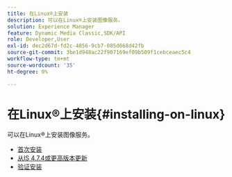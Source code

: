 ```yaml
---
title: 在Linux®上安装
description: 可以在Linux®上安装图像服务。
solution: Experience Manager
feature: Dynamic Media Classic,SDK/API
role: Developer,User
exl-id: dec2d67d-fd2c-4856-9cb7-085d668d42fb
source-git-commit: 3be1d948ac22f907169ef09b509f1cebceaec5c4
workflow-type: tm+mt
source-wordcount: '35'
ht-degree: 0%

---
```


# 在Linux®上安装{#installing-on-linux}

可以在Linux®上安装图像服务。

* [首次安装](t-first-install-lin.md)
* [从IS 4.7.4或更高版本更新](t-update-lin.md)
* [验证安装](t-verify-install-lin.md)
